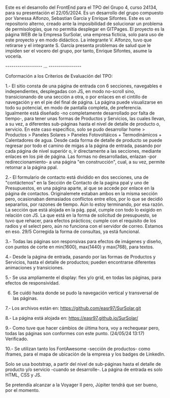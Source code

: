 Este es el desarrollo del FrontEnd para el TPO del Grupo 4, curso 24134, para su presentación el 22/05/2024. 
Es un desarrollo del grupo compuesto por Vanessa Alfonzo, Sebastian García y Enrique Sifontes. 
Este es un repositorio alterno, creado ante la imposibilidad de solucionar un problema de permisologías, que no permitía desplegar en GITPages.
El proyecto es la página WEB de la Empresa SurSolar, una empresa fictícia, solo para uso de este proyecto y en modo didáctico.
La integrante V. Alfonzo, tuvo que retirarse y el integrante S. García presenta problemas de salud que le impiden ser el vocero del grupo, por tanto, Enrique Sifontes, asume la vocería.

------------------ ... ----------------

Coformación a los Criterios de Evaluación del TPO:

1.- El sitio consta de una página de entrada con 6 secciones, navegables e independientes, desplegadas con JS, en modo no-scroll sino, transicionando de una sección a otra, o por enlaces en el cintillo de navegación y en el pie del final de página. La página puede visualizarse en todo su potencial, en modo de pantalla completa, de preferencia. Igualmente está diseñado -no completamente desarrollado por falta de tiempo-, para tener unas formas de Productos y Servicios, las cuales llevan, a su vez, a diferentes sub-páginas hasta el nivel de detalle de producto o, servicio. En este caso específico, solo se pudo desarrollar home > Productos > Paneles Solares > Paneles Fotovoltáicos + Termodinámicos + Calentadores de agua. Desde cada forma de detalle de producto se puede regresar por todo el camino de migas a la página de entrada, pasando por cada página de nivel superiór o, ir directamente a las secciones, mediante enlaces en los pié de página. Las formas no desarrolladas, enlazan -por redireccionamiento- a una página "en construcción", cual, a su vez, permite retornar a la página ppal.

2.- El formulario de contacto está dividido en dos secciones, una de "contáctenos" en la Sección de Contacto de la pagina ppal y uno de Presupuestos, en una página aparte, al que se accede por enlace en la página de contactos. Originalemete estaban ambos en la misma sección pero, ocasionaban demasiados conflictos entre ellos, por lo que se decidió separarlos, por razones de tiempo. Aún lo estoy terminando, por esa razón.
La sección que está alojada en la pág. ppal, cumple con todo lo exigido en relación con JS. La que está en la forma de solicitud de presupuesto, se tuvo que rehacer, para efectos prácticos; cumple con el requisito de los radios y el select pero, aún no funciona con el servidor de correo. Estamos en eso.
29/5 Corregida la forma de consultas, ya está funcional.

3.- Todas las páginas son responsivas para efectos de imágenes y diseño, con puntos de corte en min(1600), max(1440) y max(768), para textos.

4.- Desde la página de entrada, pasando por las formas de Productos y Servicios, hasta el detalle de productos; pueden encontrarse diferentes animaciones y transiciones.

5.- Se usa ampliamente el display: flex y/o grid, en todas las páginas, para efectos de responsividad.

6. Se cuidó hasta donde se pudo la navegación vertical y transversal de las páginas.

7.- Los archivos están en:
    https://github.com/easr97/SurSolar.git

8.- La página está alojada en: 
    https://easr97.github.io/SurSolar/

9.- Como tuve que hacer cámbios de última hora, voy a rechequear pero, todas las páginas son conformes con este punto. (24/05/24 13:17) Verificado.

10.- Se utilizan tanto los FontAwesome -sección de productos- como iframes, para el mapa de ubicación de la empresa y los badges de LinkedIn.

Solo se usa bootstrap, a partir del nivel de sub-páginas hasta el detalle de producto y/o servicio -cuando se desarrolle-. La página de entrada es solo HTML, CSS y JS.

Se pretendía alcanzar a la Voyager II pero, Júpiter tendrá que ser bueno, por el momento.
